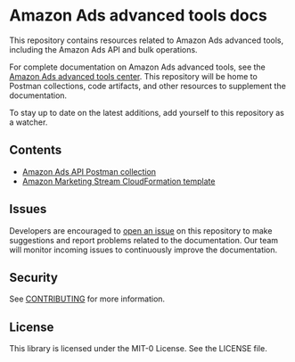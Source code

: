 # Amazon Ads advanced tools docs

This repository contains resources related to Amazon Ads advanced tools, including the Amazon Ads API and bulk operations. 

For complete documentation on Amazon Ads advanced tools, see the [Amazon Ads advanced tools center](https://advertising.amazon.com/API/docs/en-us/). This repository will be home to Postman collections, code artifacts, and other resources to supplement the documentation. 

To stay up to date on the latest additions, add yourself to this repository as a watcher. 

## Contents

- [Amazon Ads API Postman collection](postman)
- [Amazon Marketing Stream CloudFormation template](amazon_marketing_stream)

## Issues

Developers are encouraged to [open an issue](https://github.com/amzn/ads-advanced-tools-docs/issues/new/choose) on this repository to make suggestions and report problems related to the documentation. Our team will monitor incoming issues to continuously improve the documentation.

## Security

See [CONTRIBUTING](CONTRIBUTING.md#security-issue-notifications) for more information.

## License

This library is licensed under the MIT-0 License. See the LICENSE file.


